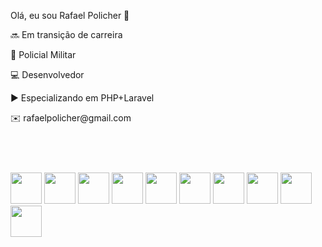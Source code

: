 Olá, eu sou Rafael Policher 👋

  <p>🔜 Em transição de carreira</p>
  <p>👮 Policial Militar</p>
  <p>💻 Desenvolvedor</p>
  <p>▶️ Especializando em PHP+Laravel</p>
  <p>✉️ rafaelpolicher@gmail.com</p>
  

<header><link rel="stylesheet" href="https://cdn.jsdelivr.net/gh/devicons/devicon@v2.15.1/devicon.min.css"></header>

  <div><br>
    <img width="50px" src="https://cdn.jsdelivr.net/gh/devicons/devicon/icons/php/php-plain.svg" />
    <img  width="50px" src="https://cdn.jsdelivr.net/gh/devicons/devicon/icons/laravel/laravel-plain-wordmark.svg" />
    <img width="50px" src="https://cdn.jsdelivr.net/gh/devicons/devicon/icons/mysql/mysql-plain-wordmark.svg" />
    <img width="50px" src="https://cdn.jsdelivr.net/gh/devicons/devicon/icons/html5/html5-plain.svg" />
    <img width="50px" src="https://cdn.jsdelivr.net/gh/devicons/devicon/icons/css3/css3-plain.svg" />
    <img width="50px" src="https://cdn.jsdelivr.net/gh/devicons/devicon/icons/javascript/javascript-plain.svg" />
    <img width="50px" src="https://cdn.jsdelivr.net/gh/devicons/devicon/icons/vuejs/vuejs-original.svg" />
    <img width="50px" src="https://cdn.jsdelivr.net/gh/devicons/devicon/icons/react/react-original.svg" />
    <img width="50px" src="https://cdn.jsdelivr.net/gh/devicons/devicon/icons/bootstrap/bootstrap-plain.svg" />
    <img width="50px" src="https://cdn.jsdelivr.net/gh/devicons/devicon/icons/git/git-original.svg" />
  </div>    

